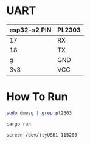 # UART

| esp32-s2 PIN | PL2303 |
| ------------ | ------ |
| 17           | RX     |
| 18           | TX     |
| g            | GND    |
| 3v3          | VCC    |

# How To Run

```sh
sudo dmesg | grep pl2303
```

```sh
cargo run 
```

```sh
screen /dev/ttyUSB1 115200
```

